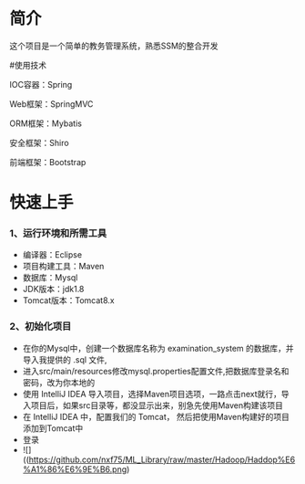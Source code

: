 # 简介
这个项目是一个简单的教务管理系统，熟悉SSM的整合开发

#使用技术

IOC容器：Spring

Web框架：SpringMVC

ORM框架：Mybatis

安全框架：Shiro

前端框架：Bootstrap

# 快速上手
### 1、运行环境和所需工具
* 编译器：Eclipse
* 项目构建工具：Maven
* 数据库：Mysql
* JDK版本：jdk1.8
* Tomcat版本：Tomcat8.x
### 2、初始化项目
* 在你的Mysql中，创建一个数据库名称为 examination_system 的数据库，并导入我提供的 .sql 文件,
* 进入src/main/resources修改mysql.properties配置文件,把数据库登录名和密码，改为你本地的
* 使用 IntelliJ IDEA 导入项目，选择Maven项目选项，一路点击next就行，导入项目后，如果src目录等，都没显示出来，别急先使用Maven构建该项目
* 在 IntelliJ IDEA 中，配置我们的 Tomcat， 然后把使用Maven构建好的项目添加到Tomcat中
* 登录
* ![]((https://github.com/nxf75/ML_Library/raw/master/Hadoop/Haddop%E6%A1%86%E6%9E%B6.png)